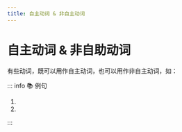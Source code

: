 ```yaml
---
title: 自主动词 & 非自主动词
---
```


# 自主动词 & 非自助动词

<grammer-content sentence="**自主动词**又被称为**意志动词**，表示在动作主体**自主支配**下进行的动作、行为，如：「[朝/あさ][早/はや]く**[起/お]きた**」「[日本語/にほんご]を**[勉強/べんきょう]している**」；" />
<grammer-content sentence="**非自主动词**又被称为**无意志动词**，表示**不能自主支配**的行为、变化、状态等，如**自然现象、心理或生理现象**等，如「[星/ほし]が**[見/み]える**」「[皿/さら]が**[割/わ]れている**」；" />
有些动词，既可以用作自主动词，也可以用作非自主动词，如：

::: info :books: 例句

1. <grammer-content id='term-1-9-1-0' sentence="８[時/じ]に**[出/で]ましょう**。（自主）" trans="8点出来吧。" />
   <grammer-content id='term-1-9-1-1' sentence="[星/ほし]が**[出/で]ている**。（非自主）" trans="星星出来了。" />
2. <grammer-content id='term-1-9-1-2' sentence="[嫌/きら]なことを[早/はや]く**[忘/わす]れたい**。（自主）" trans="我想早点忘记讨厌的事情。" />
   <grammer-content id='term-1-9-1-3' sentence="[宿題/しゅくだい]を**[忘/わす]れた**！（非自主）" trans="忘了做作业了！" />

:::

<grammer-content sentence="**他动词**大多为**自主动词**（「[忘/わす]れる」「なくす」等也可表示非自主动作）；" />
<grammer-content sentence="**自动词**中既包含**自主动词**（如「[歩/ある]く」「[行/い]く」等），**也包含非自主动词**（如「[始/はじ]まる」「[壊/こわ]れる」等）。" />
